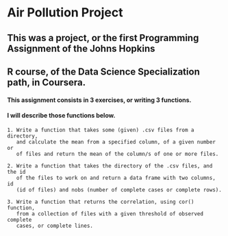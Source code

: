 # Air Pollution Project
## This was a project, or the first Programming Assignment of the Johns Hopkins
## R course, of the Data Science Specialization path, in Coursera.

#### This assignment consists in 3 exercises, or writing 3 functions.
#### I will describe those functions below.


    1. Write a function that takes some (given) .csv files from a directory,
       and calculate the mean from a specified column, of a given number or
       of files and return the mean of the column/s of one or more files.

    2. Write a function that takes the directory of the .csv files, and the id
       of the files to work on and return a data frame with two columns, id
       (id of files) and nobs (number of complete cases or complete rows).

    3. Write a function that returns the correlation, using cor() function,
       from a collection of files with a given threshold of observed complete
       cases, or complete lines.    
